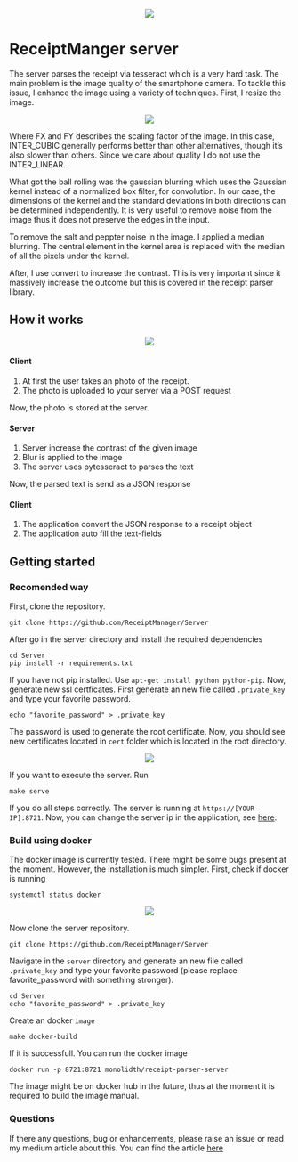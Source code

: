 <p align="center">
<img src="https://miro.medium.com/max/700/1*VfeXSnc08x6BTCbPNPCfIg.jpeg">
</p>

# ReceiptManger server
The server parses the receipt via tesseract which is a very hard task.
The main problem is the image quality of the smartphone camera. 
To tackle this issue, I enhance the image using a variety of techniques. 
First, I resize the image.

<p align="center">
<img src="https://miro.medium.com/max/700/1*bC0DxIy-W0l-mtuesaCe3g.png"></p

Where FX and FY describes the scaling factor of the image.
In this case, INTER_CUBIC generally performs better than other alternatives, though it’s also slower than others. 
Since we care about quality I do not use the INTER_LINEAR.

What got the ball rolling was the gaussian blurring which uses the Gaussian kernel instead of a normalized box filter, for convolution.
In our case, the dimensions of the kernel and the standard deviations in both directions can be determined independently. 
It is very useful to remove noise from the image thus it does not preserve the edges in the input.

To remove the salt and peppter noise in the image. I applied a median blurring. 
The central element in the kernel area is replaced with the median of all the pixels under the kernel.

After, I use convert to increase the contrast. 
This is very important since it massively increase the outcome but this is covered in the receipt parser library.

## How it works

<p align="center">
<img src="https://miro.medium.com/max/647/1*KVZia8odiR2W-b6TOySjsg.png">
</p>

#### Client

1. At first the user takes an photo of the receipt.
2. The photo is uploaded to your server via a POST request

Now, the photo is stored at the server.

#### Server

1. Server increase the contrast of the given image
2. Blur is applied to the image
3. The server uses pytesseract to parses the text

Now, the parsed text is send as a JSON response

#### Client

1. The application convert the JSON response to a receipt object
2. The application auto fill the text-fields

## Getting started
### Recomended way
First, clone the repository.

```
git clone https://github.com/ReceiptManager/Server
```

After go in the server directory and install the required dependencies
```
cd Server
pip install -r requirements.txt
```

If you have not pip installed. Use `apt-get install python python-pip`.
Now, generate new ssl certficates. First generate an new file called `.private_key` and
type your favorite password.
```
echo "favorite_password" > .private_key
```

The password is used to generate the root certificate. Now, you should see new certificates located
in `cert` folder which is located in the root directory.

<p align="center">
<img src="https://i.imgur.com/fZsI0kY.png"></p>

If you want to execute the server. Run
```
make serve
```

If you do all steps correctly. The server is running at `https://[YOUR-IP]:8721`. Now, you can change the
server ip in the application, see [here](https://github.com/ReceiptManager/Application).

### Build using docker
The docker image is currently tested. There might be some bugs present at the moment. However, the installation is much simpler.
First, check if docker is running
```
systemctl status docker
```

<p align="center">
<img src="https://i.imgur.com/OSqiDh8.png"></p>

Now clone the server repository.
```
git clone https://github.com/ReceiptManager/Server
```

Navigate in the `server` directory and generate an new file called `.private_key` and
type your favorite password (please replace favorite_password with something stronger).
```
cd Server
echo "favorite_password" > .private_key
```

Create an docker `image`
```
make docker-build
```

If it is successfull. You can run the docker image
```
docker run -p 8721:8721 monolidth/receipt-parser-server
```

The image might be on docker hub in the future, thus at the moment it is required to build the image manual.

### Questions
If there any questions, bug or enhancements, please raise an issue or read my medium article about this. You can
find the article [here](https://medium.com/swlh/fuzzy-receipt-parser-and-manager-cb614e4eaa6a)
